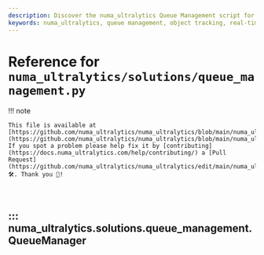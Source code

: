 ```yaml
---
description: Discover the numa_ultralytics Queue Management script for real-time object tracking and queue management.
keywords: numa_ultralytics, queue management, object tracking, real-time video, Python script, YOLO, AGPL-3.0
---
```


# Reference for `numa_ultralytics/solutions/queue_management.py`

!!! note

    This file is available at [https://github.com/numa_ultralytics/numa_ultralytics/blob/main/numa_ultralytics/solutions/queue_management.py](https://github.com/numa_ultralytics/numa_ultralytics/blob/main/numa_ultralytics/solutions/queue_management.py). If you spot a problem please help fix it by [contributing](https://docs.numa_ultralytics.com/help/contributing/) a [Pull Request](https://github.com/numa_ultralytics/numa_ultralytics/edit/main/numa_ultralytics/solutions/queue_management.py) 🛠️. Thank you 🙏!

<br>

## ::: numa_ultralytics.solutions.queue_management.QueueManager

<br><br>
